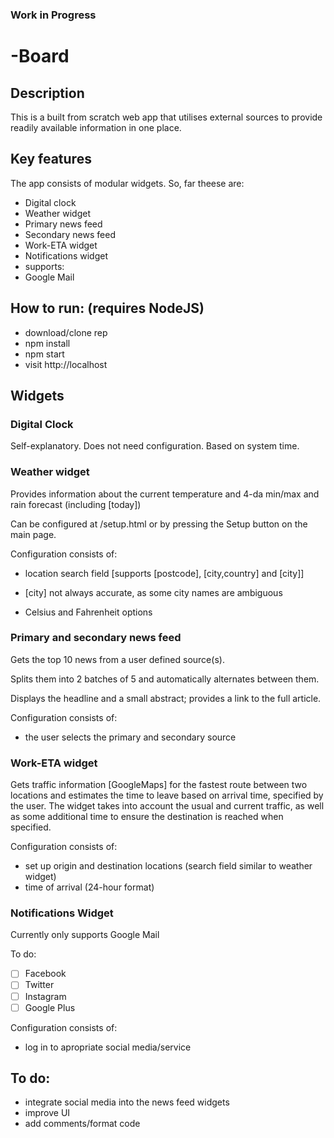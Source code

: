### Work in Progress

# -Board

## Description
This is a built from scratch web app that utilises external sources to provide readily available information in one place.


## Key features
The app consists of modular widgets. So, far theese are:
- Digital clock
- Weather widget
- Primary news feed 
- Secondary news feed 
- Work-ETA widget
- Notifications widget
 - supports:
  - Google Mail


## How to run: (requires NodeJS)
 - download/clone rep
 - npm install
 - npm start
 - visit http://localhost
 
 
## Widgets

### Digital Clock
Self-explanatory. Does not need configuration. Based on system time.


### Weather widget
Provides information about the current temperature and 4-da min/max and rain forecast (including [today])

Can be configured at /setup.html or by pressing the Setup button on the main page.

Configuration consists of:
- location search field [supports [postcode], [city,country] and [city]]
* [city] not always accurate, as some city names are ambiguous
- Celsius and Fahrenheit options


### Primary and secondary news feed
Gets the top 10 news from a user defined source(s). 

Splits them into 2 batches of 5 and automatically alternates between them. 

Displays the headline and a small abstract; provides a link to the full article.

Configuration consists of:
- the user selects the primary and secondary source


### Work-ETA widget
Gets traffic information [GoogleMaps] for the fastest route between two locations and estimates the time to leave based on arrival time, specified by the user. The widget takes into account the usual and current traffic, as well as some additional time to ensure the destination is reached when specified.

Configuration consists of:
- set up origin and destination locations (search field similar to weather widget)
- time of arrival (24-hour format) 


### Notifications Widget
Currently only supports Google Mail

To do: 
- [ ] Facebook
- [ ] Twitter
- [ ] Instagram
- [ ] Google Plus

Configuration consists of:
- log in to apropriate social media/service
 
 
## To do:
 - integrate social media into the news feed widgets
 - improve UI
 - add comments/format code 
